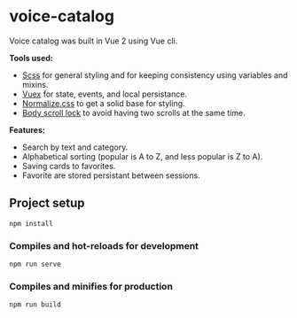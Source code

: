 # voice-catalog

Voice catalog was built in Vue 2 using Vue cli.

**Tools used:**
* [Scss](https://sass-lang.com/) for general styling and for keeping consistency using variables and mixins.
* [Vuex](https://vuex.vuejs.org/) for state, events, and local persistance.
* [Normalize.css](https://necolas.github.io/normalize.css/) to get a solid base for styling.
* [Body scroll lock](https://github.com/willmcpo/body-scroll-lock) to avoid having two scrolls at the same time.

**Features:**
* Search by text and category.
* Alphabetical sorting (popular is A to Z, and less popular is Z to A).
* Saving cards to favorites.
* Favorite are stored persistant between sessions.


## Project setup
```
npm install
```

### Compiles and hot-reloads for development
```
npm run serve
```

### Compiles and minifies for production
```
npm run build
```
